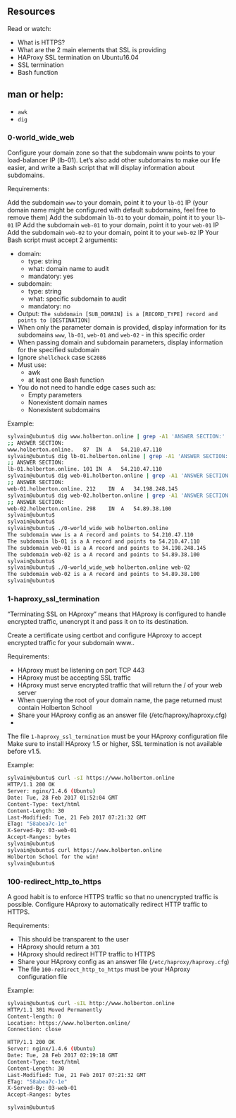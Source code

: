 ## Resources
Read or watch:
- What is HTTPS?
- What are the 2 main elements that SSL is providing
- HAProxy SSL termination on Ubuntu16.04
- SSL termination
- Bash function

## man or help:
- `awk`
- `dig`

### 0-world_wide_web

Configure your domain zone so that the subdomain www points to your load-balancer IP (lb-01). Let’s also add other subdomains to make our life easier, and write a Bash script that will display information about subdomains.

Requirements:

Add the subdomain `www` to your domain, point it to your `lb-01` IP (your domain name might be configured with default subdomains, feel free to remove them)
Add the subdomain `lb-01` to your domain, point it to your `lb-01` IP
Add the subdomain `web-01` to your domain, point it to your `web-01` IP
Add the subdomain `web-02` to your domain, point it to your `web-02` IP
Your Bash script must accept 2 arguments:
- domain:
  - type: string
  - what: domain name to audit
  - mandatory: yes
- subdomain:
  - type: string
  - what: specific subdomain to audit
  - mandatory: no
- Output: `The subdomain [SUB_DOMAIN] is a [RECORD_TYPE] record and points to [DESTINATION]`
- When only the parameter domain is provided, display information for its subdomains `www`, `lb-01`, `web-01` and `web-02` - in this specific order
- When passing domain and subdomain parameters, display information for the specified subdomain
- Ignore `shellcheck` case `SC2086`
- Must use:
  - awk
  - at least one Bash function
- You do not need to handle edge cases such as:
  - Empty parameters
  - Nonexistent domain names
  - Nonexistent subdomains

Example:

```bash
sylvain@ubuntu$ dig www.holberton.online | grep -A1 'ANSWER SECTION:'
;; ANSWER SECTION:
www.holberton.online.   87  IN  A   54.210.47.110
sylvain@ubuntu$ dig lb-01.holberton.online | grep -A1 'ANSWER SECTION:'
;; ANSWER SECTION:
lb-01.holberton.online. 101 IN  A   54.210.47.110
sylvain@ubuntu$ dig web-01.holberton.online | grep -A1 'ANSWER SECTION:'
;; ANSWER SECTION:
web-01.holberton.online. 212    IN  A   34.198.248.145
sylvain@ubuntu$ dig web-02.holberton.online | grep -A1 'ANSWER SECTION:'
;; ANSWER SECTION:
web-02.holberton.online. 298    IN  A   54.89.38.100
sylvain@ubuntu$
sylvain@ubuntu$
sylvain@ubuntu$ ./0-world_wide_web holberton.online
The subdomain www is a A record and points to 54.210.47.110
The subdomain lb-01 is a A record and points to 54.210.47.110
The subdomain web-01 is a A record and points to 34.198.248.145
The subdomain web-02 is a A record and points to 54.89.38.100
sylvain@ubuntu$
sylvain@ubuntu$ ./0-world_wide_web holberton.online web-02
The subdomain web-02 is a A record and points to 54.89.38.100
sylvain@ubuntu$
```
### 1-haproxy_ssl_termination

“Terminating SSL on HAproxy” means that HAproxy is configured to handle encrypted traffic, unencrypt it and pass it on to its destination.

Create a certificate using certbot and configure HAproxy to accept encrypted traffic for your subdomain www..

Requirements:

- HAproxy must be listening on port TCP 443
- HAproxy must be accepting SSL traffic
- HAproxy must serve encrypted traffic that will return the / of your web server
- When querying the root of your domain name, the page returned must contain Holberton School
- Share your HAproxy config as an answer file (/etc/haproxy/haproxy.cfg)
- 
The file `1-haproxy_ssl_termination` must be your HAproxy configuration file
Make sure to install HAproxy 1.5 or higher, SSL termination is not available before v1.5.

Example:

```bash
sylvain@ubuntu$ curl -sI https://www.holberton.online
HTTP/1.1 200 OK
Server: nginx/1.4.6 (Ubuntu)
Date: Tue, 28 Feb 2017 01:52:04 GMT
Content-Type: text/html
Content-Length: 30
Last-Modified: Tue, 21 Feb 2017 07:21:32 GMT
ETag: "58abea7c-1e"
X-Served-By: 03-web-01
Accept-Ranges: bytes
sylvain@ubuntu$
sylvain@ubuntu$ curl https://www.holberton.online
Holberton School for the win!
sylvain@ubuntu$
```

### 100-redirect_http_to_https

A good habit is to enforce HTTPS traffic so that no unencrypted traffic is possible. Configure HAproxy to automatically redirect HTTP traffic to HTTPS.

Requirements:

- This should be transparent to the user
- HAproxy should return a `301`
- HAproxy should redirect HTTP traffic to HTTPS
- Share your HAproxy config as an answer file (`/etc/haproxy/haproxy.cfg`)
- The file `100-redirect_http_to_https` must be your HAproxy configuration file

Example:

```bash
sylvain@ubuntu$ curl -sIL http://www.holberton.online
HTTP/1.1 301 Moved Permanently
Content-length: 0
Location: https://www.holberton.online/
Connection: close

HTTP/1.1 200 OK
Server: nginx/1.4.6 (Ubuntu)
Date: Tue, 28 Feb 2017 02:19:18 GMT
Content-Type: text/html
Content-Length: 30
Last-Modified: Tue, 21 Feb 2017 07:21:32 GMT
ETag: "58abea7c-1e"
X-Served-By: 03-web-01
Accept-Ranges: bytes

sylvain@ubuntu$
```
